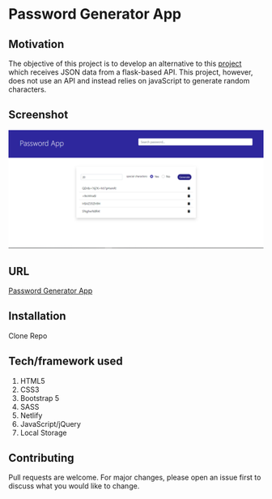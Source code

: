 # Password Generator App

## Motivation

The objective of this project is to develop an alternative to this [project](https://github.com/moadams847/Flask-API-Password-Generator/tree/useOOPJS)
which receives JSON data from a flask-based API. This project, however, does not use an API and instead relies on javaScript to generate random characters.

## Screenshot

[![Password Generator App](img/pgn.PNG "Password Generator App")]()

## URL

[Password Generator App](https://musing-bartik-ad9943.netlify.app/)

## Installation

Clone Repo

## Tech/framework used

1. HTML5
2. CSS3
3. Bootstrap 5
4. SASS
5. Netlify
6. JavaScript/jQuery
7. Local Storage

## Contributing

Pull requests are welcome. For major changes, please open an issue first to discuss what you would like to change.
